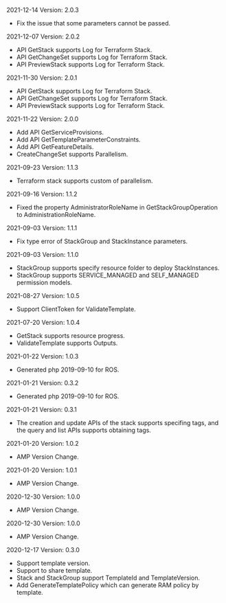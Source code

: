 2021-12-14 Version: 2.0.3
- Fix the issue that some parameters cannot be passed.

2021-12-07 Version: 2.0.2
- API GetStack supports Log for Terraform Stack.
- API GetChangeSet supports Log for Terraform Stack.
- API PreviewStack supports Log for Terraform Stack.

2021-11-30 Version: 2.0.1
- API GetStack supports Log for Terraform Stack.
- API GetChangeSet supports Log for Terraform Stack.
- API PreviewStack supports Log for Terraform Stack.

2021-11-22 Version: 2.0.0
- Add API GetServiceProvisions.
- Add API GetTemplateParameterConstraints.
- Add API GetFeatureDetails.
- CreateChangeSet supports Parallelism.

2021-09-23 Version: 1.1.3
- Terraform stack supports custom of parallelism.

2021-09-16 Version: 1.1.2
- Fixed the property AdministratorRoleName in GetStackGroupOperation  to AdministrationRoleName.

2021-09-03 Version: 1.1.1
- Fix type error of StackGroup and StackInstance parameters.

2021-09-03 Version: 1.1.0
- StackGroup supports specify resource folder to deploy StackInstances.
- StackGroup supports SERVICE_MANAGED and SELF_MANAGED permission models.

2021-08-27 Version: 1.0.5
- Support ClientToken for ValidateTemplate.

2021-07-20 Version: 1.0.4
- GetStack supports resource progress.
- ValidateTemplate supports Outputs.

2021-01-22 Version: 1.0.3
- Generated php 2019-09-10 for ROS.

2021-01-21 Version: 0.3.2
- Generated php 2019-09-10 for ROS.

2021-01-21 Version: 0.3.1
- The creation and update APIs of the stack supports specifing tags, and the query and list APIs supports obtaining tags.

2021-01-20 Version: 1.0.2
- AMP Version Change.

2021-01-20 Version: 1.0.1
- AMP Version Change.

2020-12-30 Version: 1.0.0
- AMP Version Change.

2020-12-30 Version: 1.0.0
- AMP Version Change.

2020-12-17 Version: 0.3.0
- Support template version.
- Support to share template.
- Stack and StackGroup support TemplateId and TemplateVersion.
- Add GenerateTemplatePolicy which can generate RAM policy by template.

